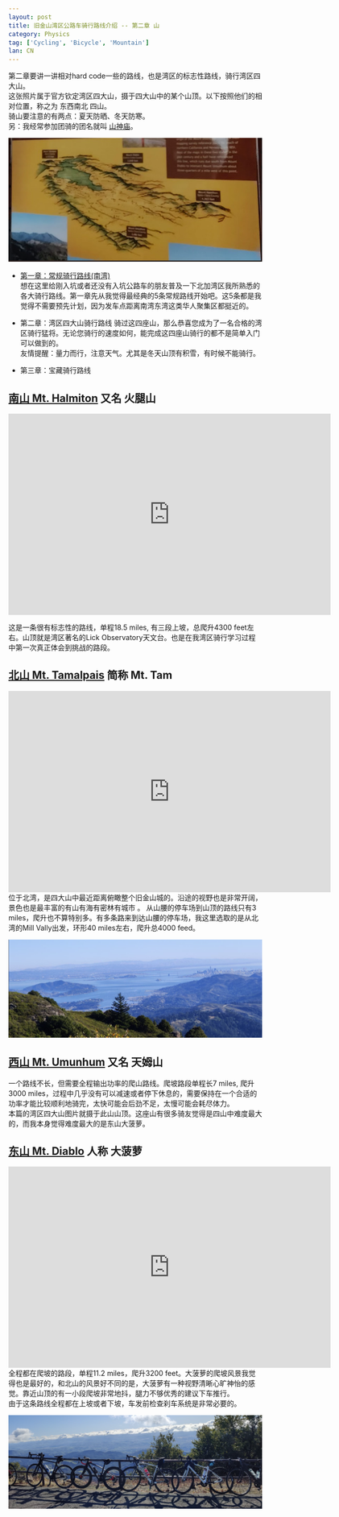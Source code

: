 ```yaml
---
layout: post
title: 旧金山湾区公路车骑行路线介绍 -- 第二章 山
category: Physics
tag: ['Cycling', 'Bicycle', 'Mountain']
lan: CN
---
```


第二章要讲一讲相对hard code一些的路线，也是湾区的标志性路线，骑行湾区四大山。 <br/>
这张照片属于官方钦定湾区四大山，摄于四大山中的某个山顶。以下按照他们的相对位置，称之为 东西南北 四山。 <br/>
骑山要注意的有两点：夏天防晒、冬天防寒。 <br/>
另：我经常参加团骑的团名就叫 [山神庙](https://www.strava.com/clubs/DLLM)。

![Summits of the Bay Area](/images/cycling_routes/2021-01-01_summit_of_bay_area.png)

<!--preview-->

* [第一章：常规骑行路线(南湾)](/way/cycling-routes-at-bay-area)  <br />
想在这里给刚入坑或者还没有入坑公路车的朋友普及一下北加湾区我所熟悉的各大骑行路线。第一章先从我觉得最经典的5条常规路线开始吧。这5条都是我觉得不需要预先计划，因为发车点距离南湾东湾这类华人聚集区都挺近的。

* 第二章：湾区四大山骑行路线
骑过这四座山，那么恭喜您成为了一名合格的湾区骑行猛将。无论您骑行的速度如何，能完成这四座山骑行的都不是简单入门可以做到的。 <br/>
友情提醒：量力而行，注意天气。尤其是冬天山顶有积雪，有时候不能骑行。 <br/>

* 第三章：宝藏骑行路线

## [南山 Mt. Halmiton](https://footpathapp.com/routes/04-mt-hamilton/f64c2da2-e871-4b26-9813-1d6d198f0b7f) 又名 火腿山
<div style="width: 640px; height: 400px;"><iframe src="https://footpathapp.com/routes/04-mt-hamilton/f64c2da2-e871-4b26-9813-1d6d198f0b7f" width="100%" height="100%" frameborder="0"></iframe></div>

这是一条很有标志性的路线，单程18.5 miles, 有三段上坡，总爬升4300 feet左右。山顶就是湾区著名的Lick Observatory天文台。也是在我湾区骑行学习过程中第一次真正体会到挑战的路段。
<br/>

## [北山 Mt. Tamalpais](https://footpathapp.com/routes/mt-tam/342ee9e1-2351-4755-aad4-3733f2a68d46) 简称 Mt. Tam
<div style="width: 640px; height: 400px;"><iframe src="https://footpathapp.com/routes/342ee9e1-2351-4755-aad4-3733f2a68d46?embed=1" width="100%" height="100%" frameborder="0"></iframe></div>
位于北湾，是四大山中最近距离俯瞰整个旧金山城的。沿途的视野也是非常开阔，景色也是最丰富的有山有海有密林有城市
。
从山腰的停车场到山顶的路线只有3 miles，爬升也不算特别多。有多条路来到达山腰的停车场，我这里选取的是从北湾的Mill Vally出发，环形40 miles左右，爬升总4000 feed。

![Mt. Tam](/images/cycling_routes/2020-11-27_Mt_Tam.png)
<br/>

## [西山 Mt. Umunhum](https://www.strava.com/routes/3103057035174580870) 又名 天姆山
<div class="strava-embed-placeholder" data-embed-type="route" data-embed-id="3103057035174580870"></div><script src="https://strava-embeds.com/embed.js"></script>
一个路线不长，但需要全程输出功率的爬山路线。爬坡路段单程长7 miles, 爬升3000 miles，过程中几乎没有可以减速或者停下休息的，需要保持在一个合适的功率才能比较顺利地骑完，太快可能会后劲不足，太慢可能会耗尽体力。 <br/>
本篇的湾区四大山图片就摄于此山山顶。这座山有很多骑友觉得是四山中难度最大的，而我本身觉得难度最大的是东山大菠萝。
<br/>

## [东山 Mt. Diablo](https://footpathapp.com/routes/c71423e5-9213-4270-9f59-4006b2c4f422) 人称 大菠萝
<div style="width: 640px; height: 400px;"><iframe src="https://footpathapp.com/routes/c71423e5-9213-4270-9f59-4006b2c4f422?embed=1" width="100%" height="100%" frameborder="0"></iframe></div>
全程都在爬坡的路段，单程11.2 miles，爬升3200 feet。大菠萝的爬坡风景我觉得也是最好的，和北山的风景好不同的是，大菠萝有一种视野清晰心旷神怡的感觉。靠近山顶的有一小段爬坡非常地抖，腿力不够优秀的建议下车推行。<br />
由于这条路线全程都在上坡或者下坡，车发前检查刹车系统是非常必要的。

![Mt. Diablo](/images/cycling_routes/2019-12-15_Mt.Diablo.png)
